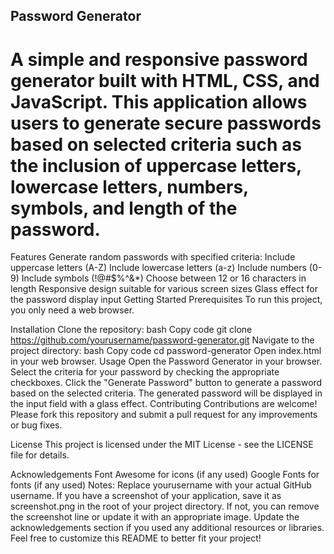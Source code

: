 ## Password Generator
# A simple and responsive password generator built with HTML, CSS, and JavaScript. This application allows users to generate secure passwords based on selected criteria such as the inclusion of uppercase letters, lowercase letters, numbers, symbols, and length of the password.


Features
Generate random passwords with specified criteria:
Include uppercase letters (A-Z)
Include lowercase letters (a-z)
Include numbers (0-9)
Include symbols (!@#$%^&*)
Choose between 12 or 16 characters in length
Responsive design suitable for various screen sizes
Glass effect for the password display input
Getting Started
Prerequisites
To run this project, you only need a web browser.

Installation
Clone the repository:
bash
Copy code
git clone https://github.com/yourusername/password-generator.git
Navigate to the project directory:
bash
Copy code
cd password-generator
Open index.html in your web browser.
Usage
Open the Password Generator in your browser.
Select the criteria for your password by checking the appropriate checkboxes.
Click the "Generate Password" button to generate a password based on the selected criteria.
The generated password will be displayed in the input field with a glass effect.
Contributing
Contributions are welcome! Please fork this repository and submit a pull request for any improvements or bug fixes.

License
This project is licensed under the MIT License - see the LICENSE file for details.

Acknowledgements
Font Awesome for icons (if any used)
Google Fonts for fonts (if any used)
Notes:
Replace yourusername with your actual GitHub username.
If you have a screenshot of your application, save it as screenshot.png in the root of your project directory. If not, you can remove the screenshot line or update it with an appropriate image.
Update the acknowledgements section if you used any additional resources or libraries.
Feel free to customize this README to better fit your project!
